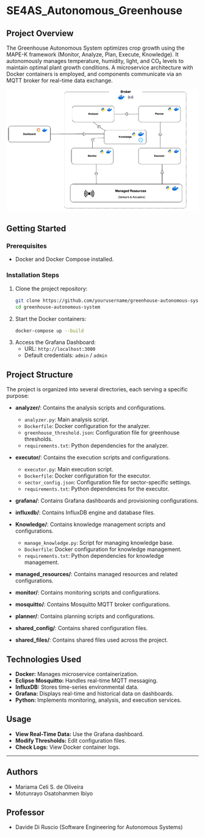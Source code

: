 # SE4AS_Autonomous_Greenhouse


## Project Overview
The Greenhouse Autonomous System optimizes crop growth using the MAPE-K framework (Monitor, Analyze, Plan, Execute, Knowledge). It autonomously manages temperature, humidity, light, and CO₂ levels to maintain optimal plant growth conditions. A microservice architecture with Docker containers is employed, and components communicate via an MQTT broker for real-time data exchange.

<p align="center">
  <img src="system_autonomous_arch.png" alt="System Architecture" width="800">
</p>

## Getting Started
### Prerequisites
- Docker and Docker Compose installed.

### Installation Steps
1. Clone the project repository:
   ```bash
   git clone https://github.com/yourusername/greenhouse-autonomous-system.git
   cd greenhouse-autonomous-system
   ```
2. Start the Docker containers:
   ```bash
   docker-compose up --build
   ```
3. Access the Grafana Dashboard:
   - URL: `http://localhost:3000`
   - Default credentials: `admin` / `admin`


## Project Structure
The project is organized into several directories, each serving a specific purpose:

- **analyzer/**: Contains the analysis scripts and configurations.
  - `analyzer.py`: Main analysis script.
  - `Dockerfile`: Docker configuration for the analyzer.
  - `greenhouse_threshold.json`: Configuration file for greenhouse thresholds.
  - `requirements.txt`: Python dependencies for the analyzer.

- **executor/**: Contains the execution scripts and configurations.
  - `executor.py`: Main execution script.
  - `Dockerfile`: Docker configuration for the executor.
  - `sector_config.json`: Configuration file for sector-specific settings.
  - `requirements.txt`: Python dependencies for the executor.

- **grafana/**: Contains Grafana dashboards and provisioning configurations.

- **influxdb/**: Contains InfluxDB engine and database files.

- **Knowledge/**: Contains knowledge management scripts and configurations.
  - `manage_knowledge.py`: Script for managing knowledge base.
  - `Dockerfile`: Docker configuration for knowledge management.
  - `requirements.txt`: Python dependencies for knowledge management.

- **managed_resources/**: Contains managed resources and related configurations.

- **monitor/**: Contains monitoring scripts and configurations.

- **mosquitto/**: Contains Mosquitto MQTT broker configurations.

- **planner/**: Contains planning scripts and configurations.

- **shared_config/**: Contains shared configuration files.

- **shared_files/**: Contains shared files used across the project.


## Technologies Used
- **Docker:** Manages microservice containerization.
- **Eclipse Mosquitto:** Handles real-time MQTT messaging.
- **InfluxDB:** Stores time-series environmental data.
- **Grafana:** Displays real-time and historical data on dashboards.
- **Python:** Implements monitoring, analysis, and execution services.

## Usage
- **View Real-Time Data:** Use the Grafana dashboard.
- **Modify Thresholds:** Edit configuration files.
- **Check Logs:** View Docker container logs.

---

## Authors
- Mariama Celi S. de Oliveira
- Motunrayo Osatohanmen Ibiyo

## Professor
- Davide Di Ruscio (Software Engineering for Autonomous Systems)
